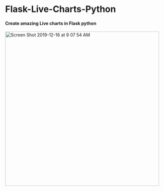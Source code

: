 # Flask-Live-Charts-Python

#### Create amazing Live charts in Flask python 

<img width="495" alt="Screen Shot 2019-12-16 at 9 07 54 AM" src="https://user-images.githubusercontent.com/39345855/70913275-b69cfb80-1fe3-11ea-93d6-28eb079de370.png">
